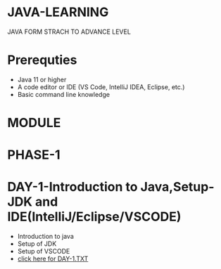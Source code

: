 # JAVA-LEARNING
JAVA FORM STRACH TO ADVANCE LEVEL

# Prerequties
- Java 11 or higher
- A code editor or IDE (VS Code, IntelliJ IDEA, Eclipse, etc.)
- Basic command line knowledge

# MODULE
# PHASE-1
  # DAY-1-Introduction to Java,Setup-JDK and IDE(IntelliJ/Eclipse/VSCODE)
  - Introduction to java
  - Setup of JDK
  - Setup of VSCODE
  - [click here for DAY-1.TXT](https://github.com/vinayakmishra4/JAVA-LEARNING/blob/main/DAY-1-Introduction-to-Java-Setup-JDK-IDE-(IntelliJ:Eclipse:VSCODE)/DAY-1.TXT)



